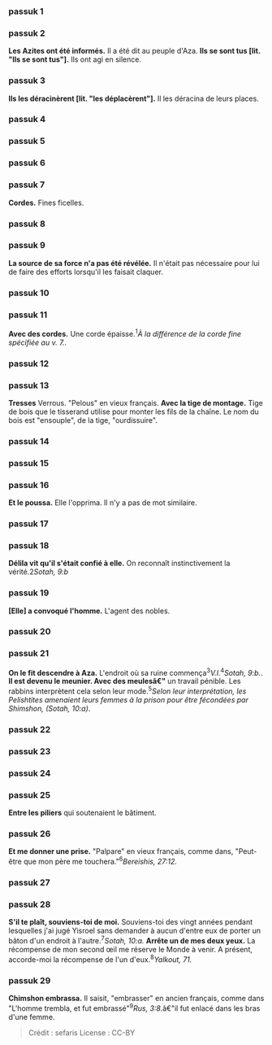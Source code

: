 
### passuk 1

### passuk 2
<b>Les Azites ont été informés.</b> Il a été dit au peuple d'Aza.
<b>Ils se sont tus [lit. "Ils se sont tus"].</b> Ils ont agi en silence.

### passuk 3
<b>Ils les déracinèrent [lit. "les déplacèrent"].</b> Il les déracina de leurs places.

### passuk 4

### passuk 5

### passuk 6

### passuk 7
<b>Cordes.</b> Fines ficelles.

### passuk 8

### passuk 9
<b>La source de sa force n'a pas été révélée.</b> Il n'était pas nécessaire pour lui de faire des efforts lorsqu'il les faisait claquer.

### passuk 10

### passuk 11
<b>Avec des cordes.</b> Une corde épaisse.<sup>1</sup><i class="footnote">À la différence de la corde fine spécifiée au v. 7.</i>.

### passuk 12

### passuk 13
<b>Tresses</b> Verrous. "Pelous" en vieux français.
<b>Avec la tige de montage.</b> Tige de bois que le tisserand utilise pour monter les fils de la chaîne. Le nom du bois est "ensouple", de la tige, "ourdissuire".

### passuk 14

### passuk 15

### passuk 16
<b>Et le poussa.</b> Elle l'opprima. Il n'y a pas de mot similaire.

### passuk 17

### passuk 18
<b>Délila vit qu'il s'était confié à elle.</b> On reconnaît instinctivement la vérité.</sup>2</sup><i class="footnote">Sotah, 9:b</i>

### passuk 19
<b>[Elle] a convoqué l'homme.</b> L'agent des nobles.

### passuk 20

### passuk 21
<b>On le fit descendre à Aza.</b> L'endroit où sa ruine commença<sup>3</sup><i class="footnote">V.l.</i><sup>4</sup><i class="footnote">Sotah, 9:b.</i>.
<b>Il est devenu le meunier. Avec des meulesâ€"</b> un travail pénible. Les rabbins interprètent cela selon leur mode.<sup>5</sup><i class="footnote">Selon leur interprétation, les Pelishtites amenaient leurs femmes à la prison pour être fécondées par Shimshon, (Sotah, 10:a)</i>.

### passuk 22

### passuk 23

### passuk 24

### passuk 25
<b>Entre les piliers</b> qui soutenaient le bâtiment.

### passuk 26
<b>Et me donner une prise.</b> "Palpare" en vieux français, comme dans, "Peut-être que mon père me touchera."<sup>6</sup><i class="footnote">Bereishis, 27:12.</i>

### passuk 27

### passuk 28
<b>S'il te plaît, souviens-toi de moi.</b> Souviens-toi des vingt années pendant lesquelles j'ai jugé Yisroel sans demander à aucun d'entre eux de porter un bâton d'un endroit à l'autre.<sup>7</sup><i class="footnote">Sotah, 10:a.</i>
<b>Arrête un de mes deux yeux.</b> La récompense de mon second œil me réserve le Monde à venir. A présent, accorde-moi la récompense de l'un d'eux.<sup>8</sup><i class="footnote">Yalkout, 71.</i>

### passuk 29
<b>Chimshon embrassa.</b> Il saisit, "embrasser" en ancien français, comme dans "L'homme trembla, et fut embrassé"<sup>9</sup><i class="footnote">Rus, 3:8.</i>â€"il fut enlacé dans les bras d'une femme.

>Crédit : sefaris
>License : CC-BY